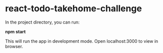 # react-todo-takehome-challenge

In the project directory, you can run: 

<b> npm start </b>

This will run the app in development mode. Open localhost:3000 to view in browser.

